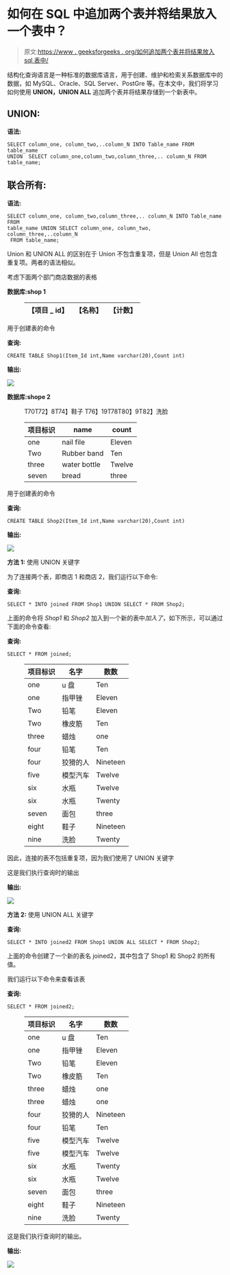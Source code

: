 # 如何在 SQL 中追加两个表并将结果放入一个表中？

> 原文:[https://www . geeksforgeeks . org/如何追加两个表并将结果放入 sql 表中/](https://www.geeksforgeeks.org/how-to-append-two-tables-and-put-the-result-in-a-table-in-sql/)

结构化查询语言是一种标准的数据库语言，用于创建、维护和检索关系数据库中的数据，如 MySQL、Oracle、SQL Server、PostGre 等。在本文中，我们将学习如何使用 **UNION，UNION ALL** 追加两个表并将结果存储到一个新表中。

## **UNION:**

**语法:**

```
SELECT column_one, column_two,..column_N INTO Table_name FROM table_name
UNION  SELECT column_one,column_two,column_three,.. column_N FROM table_name;
```

## **联合所有**:

**语法:**

```
SELECT column_one, column_two,column_three,.. column_N INTO Table_name FROM
table_name UNION SELECT column_one, column_two, column_three,..column_N
 FROM table_name;
```

Union 和 UNION ALL 的区别在于 Union 不包含重复项，但是 Union All 也包含重复项。两者的语法相似。

考虑下面两个部门商店数据的表格

**数据库:shop 1**

<figure class="table">

| 【项目 _ id】 | 【名称】 | 【计数】 |
| --- | --- | --- |

</figure>

用于创建表的命令

**查询:**

```
CREATE TABLE Shop1(Item_Id int,Name varchar(20),Count int)
```

**输出:**

![](img/c1b52da1e8870203b455689076404680.png)

**数据库:shope 2**

<figure class="table">T70T72】8T74】鞋子 T76】19T78T80】9T82】洗脸

| 项目标识 | name | count |
| --- | --- | --- |
| one | nail file | Eleven |
| Two | Rubber band | Ten |
| three | water bottle | Twelve |
| seven | bread | three |

</figure>

用于创建表的命令

**查询:**

```
CREATE TABLE Shop2(Item_Id int,Name varchar(20),Count int)
```

**输出:**

![](img/23a2e3d04ff02843509801a96e49f43d.png)

**方法 1:** 使用 UNION 关键字

为了连接两个表，即商店 1 和商店 2，我们运行以下命令:

**查询:**

```
SELECT * INTO joined FROM Shop1 UNION SELECT * FROM Shop2;
```

上面的命令将 *Shop1* 和 *Shop2* 加入到一个新的表中*加入了*，如下所示，可以通过下面的命令查看:

**查询:**

```
SELECT * FROM joined;
```

<figure class="table">

| 项目标识 | 名字 | 数数 |
| --- | --- | --- |
| one | u 盘 | Ten |
| one | 指甲锉 | Eleven |
| Two | 铅笔 | Eleven |
| Two | 橡皮筋 | Ten |
| three | 蜡烛 | one |
| four | 铅笔 | Ten |
| four | 狡猾的人 | Nineteen |
| five | 模型汽车 | Twelve |
| six | 水瓶 | Twelve |
| six | 水瓶 | Twenty |
| seven | 面包 | three |
| eight | 鞋子 | Nineteen |
| nine | 洗脸 | Twenty |

</figure>

因此，连接的表不包括重复项，因为我们使用了 UNION 关键字

这是我们执行查询时的输出

**输出:**

![](img/79c7d98064372a9fb9f84c506b765a56.png)

**方法 2:** 使用 UNION ALL 关键字

**查询:**

```
SELECT * INTO joined2 FROM Shop1 UNION ALL SELECT * FROM Shop2;
```

上面的命令创建了一个新的表名 joined2，其中包含了 Shop1 和 Shop2 的所有值。

我们运行以下命令来查看该表

**查询:**

```
SELECT * FROM joined2;
```

<figure class="table">

| 项目标识 | 名字 | 数数 |
| --- | --- | --- |
| one | u 盘 | Ten |
| one | 指甲锉 | Eleven |
| Two | 铅笔 | Eleven |
| Two | 橡皮筋 | Ten |
| three | 蜡烛 | one |
| three | 蜡烛 | one |
| four | 狡猾的人 | Nineteen |
| four | 铅笔 | Ten |
| five | 模型汽车 | Twelve |
| five | 模型汽车 | Twelve |
| six | 水瓶 | Twenty |
| six | 水瓶 | Twelve |
| seven | 面包 | three |
| eight | 鞋子 | Nineteen |
| nine | 洗脸 | Twenty |

</figure>

这是我们执行查询时的输出。

**输出:**

![](img/73686a769c3db9d9aa2b26e021503c53.png)